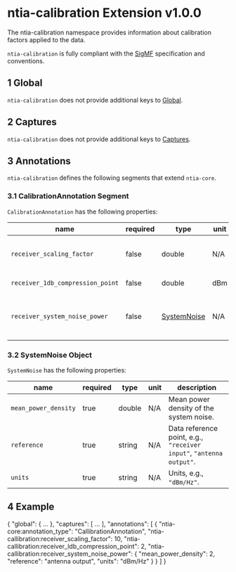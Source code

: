 # ntia-calibration Extension v1.0.0
The ntia-calibration namespace provides information about calibration factors applied to the data.

`ntia-calibration` is fully compliant with the [SigMF](https://github.com/gnuradio/SigMF/blob/master/sigmf-spec.md#namespaces#namespaces) specification and conventions.

## 1 Global
`ntia-calibration` does not provide additional keys to  [Global](https://github.com/gnuradio/SigMF/blob/master/sigmf-spec.md#global-object). 

## 2 Captures
`ntia-calibration` does not provide additional keys to [Captures](https://github.com/gnuradio/SigMF/blob/master/sigmf-spec.md#captures-array).

## 3 Annotations
`ntia-calibration` defines the following segments that extend `ntia-core`.

### 3.1 CalibrationAnnotation Segment
`CalibrationAnnotation` has the following properties:

|name|required|type|unit|description|
|----|--------------|-------|-------|-----------|
|`receiver_scaling_factor`|false|double|N/A|Factor that converts receiver A/D output to volts.|
|`receiver_1db_compression_point`|false|double|dBm|Maximum input of receiver.|
|`receiver_system_noise_power`|false|[SystemNoise](#32-systemnoise-object)|N/A|Metadata that describes sytems noise. This object is RECOMMENDED.|

### 3.2 SystemNoise Object 
`SystemNoise` has the following properties:  

|name|required|type|unit|description|
|----|--------------|-------|-------|-----------|
|`mean_power_density`|true|double|N/A|Mean power density of the system noise.|
|`reference`|true|string|N/A|Data reference point, e.g., `"receiver input"`, `"antenna output"`.|
|`units`|true|string|N/A|Units, e.g., `"dBm/Hz"`.|

## 4 Example

{
  "global": {
    ...
  },
  "captures": [
    ...
  ],
  "annotations": [
    {
      "ntia-core:annotation_type": "CallibrationAnnotation",
      "ntia-callibration:receiver_scaling_factor": 10,
      "ntia-callibration:receiver_ldb_compression_point": 2,
      "ntia-callibration:receiver_system_noise_power": {
        "mean_power_density": 2,
        "reference": "antenna output",
        "units": "dBm/Hz"
      }
    }
  ]
}
